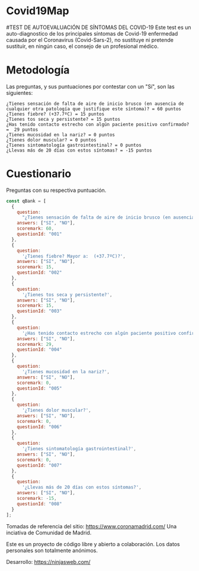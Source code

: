 # Covid19Map
#TEST DE AUTOEVALUACIÓN DE SÍNTOMAS DEL COVID-19
Este test es un auto-diagnostico de los principales síntomas de Covid-19 enfermedad causada por el Coronavirus (Covid-Sars-2), no sustituye ni pretende sustituir, en ningún caso, el consejo de un profesional médico.

# Metodología
Las preguntas, y sus puntuaciones por contestar con un "Sí", son las siguientes:

    ¿Tienes sensación de falta de aire de inicio brusco (en ausencia de cualquier otra patología que justifique este síntoma)? = 60 puntos
    ¿Tienes fiebre? (+37.7ºC) = 15 puntos
    ¿Tienes tos seca y persistente? = 15 puntos
    ¿Has tenido contacto estrecho con algún paciente positivo confirmado? =  29 puntos
    ¿Tienes mucosidad en la nariz? = 0 puntos
    ¿Tienes dolor muscular? = 0 puntos
    ¿Tienes sintomatología gastrointestinal? = 0 puntos
    ¿Llevas más de 20 días con estos síntomas? = -15 puntos

# Cuestionario

Preguntas con su respectiva puntuación.

```javascript
const qBank = [
  {
    question:
      "¿Tienes sensación de falta de aire de inicio brusco (en ausencia de cualquier otra patología que justifique este síntoma)?",
    answers: ["SI", "NO"],
    scoremark: 60,
    questionId: "001"
  },
  {
    question:
      '¿Tienes fiebre? Mayor a:  (+37.7ºC)?',
    answers: ["SI", "NO"],
    scoremark: 15,
    questionId: "002"
  },
  {
    question:
      '¿Tienes tos seca y persistente?',
    answers: ["SI", "NO"],
    scoremark: 15,
    questionId: "003"
  },
  {
    question:
      '¿Has tenido contacto estrecho con algún paciente positivo confirmado?',
    answers: ["SI", "NO"],
    scoremark: 29,
    questionId: "004"
  },
  {
    question:
      '¿Tienes mucosidad en la nariz?',
    answers: ["SI", "NO"],
    scoremark: 0,
    questionId: "005"
  },
  {
    question:
      '¿Tienes dolor muscular?',
    answers: ["SI", "NO"],
    scoremark: 0,
    questionId: "006"
  },
  {
    question:
      '¿Tienes sintomatología gastrointestinal?',
    answers: ["SI", "NO"],
    scoremark: 0,
    questionId: "007"
  },
  {
    question:
      '¿Llevas más de 20 días con estos síntomas?',
    answers: ["SI", "NO"],
    scoremark: -15,
    questionId: "008"
  }
];

```

Tomadas de referencia del sitio: https://www.coronamadrid.com/ Una inciativa de Comunidad de Madrid. 


Este es un proyecto de código libre y abierto a colaboración. Los datos personales son totalmente anónimos. 


Desarrollo: https://ninjasweb.com/
